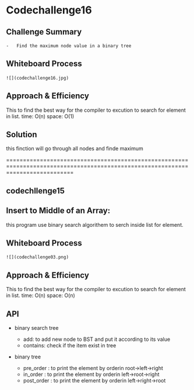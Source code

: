 # Codechallenge16

## Challenge Summary

    -   Find the maximum node value in a binary tree

## Whiteboard Process

    ![](codechallenge16.jpg)

## Approach & Efficiency

This to find the best way for the compiler to excution to search for element in list.
time: O(n) space: O(1)

## Solution

this finction will go through all nodes and finde maximum

================================================================================================================================

## codechllenge15

## Insert to Middle of an Array:

this program use binary search algorithem to serch inside list for element.

## Whiteboard Process

    ![](codechallenge03.png)

## Approach & Efficiency

This to find the best way for the compiler to excution to search for element in list.
time: O(n) space: O(n)

## API

-   binary search tree

    -   add: to add new node to BST and put it according to its value
    -   contains: check if the item exist in tree

-   binary tree

    -   pre_order : to print the element by orderin root->left->right
    -   in_order : to print the element by orderin left->root->right
    -   post_order : to print the element by orderin left->right->root
